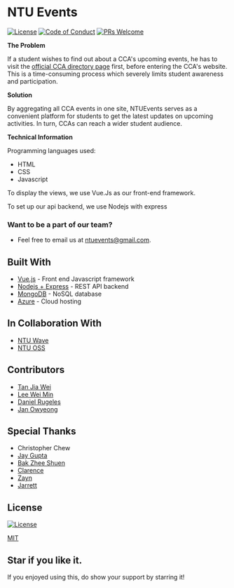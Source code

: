 # NTU Events

[![License](http://img.shields.io/:license-mit-blue.svg?style=flat-square)](http://badges.mit-license.org) [![Code of Conduct](https://img.shields.io/badge/code%20of-conduct-ff69b4.svg)](https://github.com/JiaweiTan/NTU-Events-Website/blob/master/CONTRIBUTING.md#code-of-conduct) [![PRs Welcome](https://img.shields.io/badge/PRs-welcome-brightgreen.svg?style=flat-square)](http://makeapullrequest.com)

**The Problem**

If a student wishes to find out about a CCA's upcoming events, he has to visit the [official CCA directory page](https://www.ntu.edu.sg/CampusLife/Clubs/pages/clubssocieties.aspx) first, before entering the CCA's website. This is a time-consuming process which severely limits student awareness and participation.

**Solution**

By aggregating all CCA events in one site, NTUEvents serves as a convenient platform for students to get the latest updates on upcoming activities. In turn, CCAs can reach a wider student audience.

**Technical Information**

Programming languages used:

- HTML
- CSS
- Javascript

To display the views, we use Vue.Js as our front-end framework.

To set up our api backend, we use Nodejs with express

### Want to be a part of our team?

- Feel free to email us at ntuevents@gmail.com. 

## Built With

- [Vue.js](https://vuejs.org/) - Front end Javascript framework
- [Nodejs + Express](https://expressjs.com/) - REST API backend
- [MongoDB](https://www.mongodb.com/) - NoSQL database
- [Azure](https://azure.microsoft.com/) - Cloud hosting

## In Collaboration With

- [NTU Wave](https://play.google.com/store/apps/details?id=com.wave.identity&hl=en)
- [NTU OSS](https://ntuoss.com/home)

## Contributors

- [Tan Jia Wei](https://github.com/JiaweiTan/)
- [Lee Wei Min](https://github.com/leeweiminsg/)
- [Daniel Rugeles](https://github.com/danrugeles)
- [Jan Owyeong](https://github.com/TryingOutSomething)

## Special Thanks

- Christopher Chew
- [Jay Gupta](https://github.com/guptajay)
- [Bak Zhee Shuen](https://github.com/bakzs)
- [Clarence](https://github.com/clarencecastillo)
- [Zayn](https://github.com/ZaynJarvis)
- [Jarrett](https://github.com/jarrettyeo)

## License

[![License](http://img.shields.io/:license-mit-blue.svg?style=flat-square)](http://badges.mit-license.org)

[MIT](https://github.com/JiaweiTan/NTU-Events-Website/blob/master/LICENSE)

## Star if you like it.

If you enjoyed using this, do show your support by starring it!
